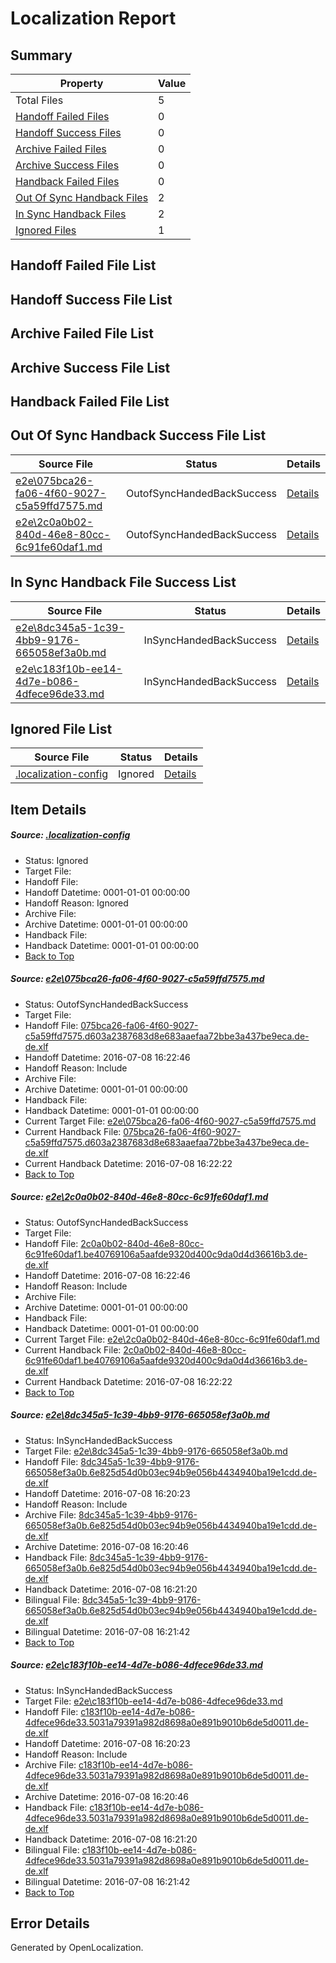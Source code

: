 # <a name='report-top'></a> Localization Report

## Summary
 Property | Value 
 -------- | ----- 
 Total Files | 5
[ Handoff Failed Files ](#handoff-failed-list)| 0
[ Handoff Success Files ](#handoff-success-list)| 0
[ Archive Failed Files ](#archive-failed-list)| 0
[ Archive Success Files ](#archive-success-list)| 0
[ Handback Failed Files ](#handback-failed-list)| 0
[ Out Of Sync Handback Files ](#outofsync-handback-success-list)| 2
[ In Sync Handback Files ](#insync-handback-success-list)| 2
[ Ignored Files ](#ignored-list)| 1

## <a name='handoff-failed-list'></a> Handoff Failed File List

## <a name='handoff-success-list'></a> Handoff Success File List

## <a name='archive-failed-list'></a> Archive Failed File List

## <a name='archive-success-list'></a> Archive Success File List

## <a name='handback-failed-list'></a> Handback Failed File List

## <a name='outofsync-handback-success-list'></a> Out Of Sync Handback Success File List
 Source File | Status | Details 
 ----------- | ------ | ------- 
 [e2e\075bca26-fa06-4f60-9027-c5a59ffd7575.md](https://github.com/OpenLocalizationTestOrg/oltest/blob/4636918d897997136573b9c87252200721bd001d/e2e/075bca26-fa06-4f60-9027-c5a59ffd7575.md) | OutofSyncHandedBackSuccess | [Details](#4469c62225676be9e5a2e09d792dacf7f9f35a9d1)
 [e2e\2c0a0b02-840d-46e8-80cc-6c91fe60daf1.md](https://github.com/OpenLocalizationTestOrg/oltest/blob/4636918d897997136573b9c87252200721bd001d/e2e/2c0a0b02-840d-46e8-80cc-6c91fe60daf1.md) | OutofSyncHandedBackSuccess | [Details](#01b0e4cfae54f2c89122c5d00b8ad7cb134d64732)

## <a name='insync-handback-success-list'></a> In Sync Handback File Success List
 Source File | Status | Details 
 ----------- | ------ | ------- 
 [e2e\8dc345a5-1c39-4bb9-9176-665058ef3a0b.md](https://github.com/OpenLocalizationTestOrg/oltest/blob/d2fcdc38d28c3536d37b3a31c054314348b2cf73/e2e/8dc345a5-1c39-4bb9-9176-665058ef3a0b.md) | InSyncHandedBackSuccess | [Details](#cffbef2b37789e8fc4a46b8608b8a23dc67e69af3)
 [e2e\c183f10b-ee14-4d7e-b086-4dfece96de33.md](https://github.com/OpenLocalizationTestOrg/oltest/blob/d2fcdc38d28c3536d37b3a31c054314348b2cf73/e2e/c183f10b-ee14-4d7e-b086-4dfece96de33.md) | InSyncHandedBackSuccess | [Details](#6448efb5a8eb53d4b18588851008361f15212a624)

## <a name='ignored-list'></a> Ignored File List
 Source File | Status | Details 
 ----------- | ------ | ------- 
 [.localization-config](https://github.com/OpenLocalizationTestOrg/oltest/blob/4636918d897997136573b9c87252200721bd001d/.localization-config) | Ignored | [Details](#3d4f252ac210baf56311d7e97dcc2db10974dbd20)

## Item Details
##### <a name='3d4f252ac210baf56311d7e97dcc2db10974dbd20'></a> Source: [.localization-config](https://github.com/OpenLocalizationTestOrg/oltest/blob/4636918d897997136573b9c87252200721bd001d/.localization-config)
* Status: Ignored
* Target File: 
* Handoff File: 
* Handoff Datetime: 0001-01-01 00:00:00
* Handoff Reason: Ignored
* Archive File: 
* Archive Datetime: 0001-01-01 00:00:00
* Handback File: 
* Handback Datetime: 0001-01-01 00:00:00
* [Back to Top](#report-top)

##### <a name='4469c62225676be9e5a2e09d792dacf7f9f35a9d1'></a> Source: [e2e\075bca26-fa06-4f60-9027-c5a59ffd7575.md](https://github.com/OpenLocalizationTestOrg/oltest/blob/4636918d897997136573b9c87252200721bd001d/e2e/075bca26-fa06-4f60-9027-c5a59ffd7575.md)
* Status: OutofSyncHandedBackSuccess
* Target File: 
* Handoff File: [075bca26-fa06-4f60-9027-c5a59ffd7575.d603a2387683d8e683aaefaa72bbe3a437be9eca.de-de.xlf](https://github.com/OpenLocalizationTestOrg/olhandoff-e2e/blob/18ce456249d56b14c950d340059fdf3a49539313/ol-handoff/OpenLocalizationTestOrg/oltest-dede-fly/ci/ht/075bca26-fa06-4f60-9027-c5a59ffd7575.d603a2387683d8e683aaefaa72bbe3a437be9eca.de-de.xlf)
* Handoff Datetime: 2016-07-08 16:22:46
* Handoff Reason: Include
* Archive File: 
* Archive Datetime: 0001-01-01 00:00:00
* Handback File: 
* Handback Datetime: 0001-01-01 00:00:00
* Current Target File: [e2e\075bca26-fa06-4f60-9027-c5a59ffd7575.md](https://github.com/OpenLocalizationTestOrg/oltest-dede-fly/blob/7b36442940c196ac4b504b1307c7fbdaa545a320/e2e/075bca26-fa06-4f60-9027-c5a59ffd7575.md)
* Current Handback File: [075bca26-fa06-4f60-9027-c5a59ffd7575.d603a2387683d8e683aaefaa72bbe3a437be9eca.de-de.xlf](https://github.com/OpenLocalizationTestOrg/olhandback-e2e/blob/1b714c0f6cd5de6db81bb0cf1c585eb975934aa1/ol-handback/OpenLocalizationTestOrg/oltest-dede-fly/ci/ht/075bca26-fa06-4f60-9027-c5a59ffd7575.d603a2387683d8e683aaefaa72bbe3a437be9eca.de-de.xlf)
* Current Handback Datetime: 2016-07-08 16:22:22
* [Back to Top](#report-top)

##### <a name='01b0e4cfae54f2c89122c5d00b8ad7cb134d64732'></a> Source: [e2e\2c0a0b02-840d-46e8-80cc-6c91fe60daf1.md](https://github.com/OpenLocalizationTestOrg/oltest/blob/4636918d897997136573b9c87252200721bd001d/e2e/2c0a0b02-840d-46e8-80cc-6c91fe60daf1.md)
* Status: OutofSyncHandedBackSuccess
* Target File: 
* Handoff File: [2c0a0b02-840d-46e8-80cc-6c91fe60daf1.be40769106a5aafde9320d400c9da0d4d36616b3.de-de.xlf](https://github.com/OpenLocalizationTestOrg/olhandoff-e2e/blob/18ce456249d56b14c950d340059fdf3a49539313/ol-handoff/OpenLocalizationTestOrg/oltest-dede-fly/ci/ht/2c0a0b02-840d-46e8-80cc-6c91fe60daf1.be40769106a5aafde9320d400c9da0d4d36616b3.de-de.xlf)
* Handoff Datetime: 2016-07-08 16:22:46
* Handoff Reason: Include
* Archive File: 
* Archive Datetime: 0001-01-01 00:00:00
* Handback File: 
* Handback Datetime: 0001-01-01 00:00:00
* Current Target File: [e2e\2c0a0b02-840d-46e8-80cc-6c91fe60daf1.md](https://github.com/OpenLocalizationTestOrg/oltest-dede-fly/blob/7b36442940c196ac4b504b1307c7fbdaa545a320/e2e/2c0a0b02-840d-46e8-80cc-6c91fe60daf1.md)
* Current Handback File: [2c0a0b02-840d-46e8-80cc-6c91fe60daf1.be40769106a5aafde9320d400c9da0d4d36616b3.de-de.xlf](https://github.com/OpenLocalizationTestOrg/olhandback-e2e/blob/1b714c0f6cd5de6db81bb0cf1c585eb975934aa1/ol-handback/OpenLocalizationTestOrg/oltest-dede-fly/ci/ht/2c0a0b02-840d-46e8-80cc-6c91fe60daf1.be40769106a5aafde9320d400c9da0d4d36616b3.de-de.xlf)
* Current Handback Datetime: 2016-07-08 16:22:22
* [Back to Top](#report-top)

##### <a name='cffbef2b37789e8fc4a46b8608b8a23dc67e69af3'></a> Source: [e2e\8dc345a5-1c39-4bb9-9176-665058ef3a0b.md](https://github.com/OpenLocalizationTestOrg/oltest/blob/d2fcdc38d28c3536d37b3a31c054314348b2cf73/e2e/8dc345a5-1c39-4bb9-9176-665058ef3a0b.md)
* Status: InSyncHandedBackSuccess
* Target File: [e2e\8dc345a5-1c39-4bb9-9176-665058ef3a0b.md](https://github.com/OpenLocalizationTestOrg/oltest-dede-fly/blob/8a6eacc3fa355a24f5e5703c5110dc32ad46cabe/e2e/8dc345a5-1c39-4bb9-9176-665058ef3a0b.md)
* Handoff File: [8dc345a5-1c39-4bb9-9176-665058ef3a0b.6e825d54d0b03ec94b9e056b4434940ba19e1cdd.de-de.xlf](https://github.com/OpenLocalizationTestOrg/olhandoff-e2e/blob/d165d79d15862d77c3817560df0b76ebf341ebbe/ol-handoff/OpenLocalizationTestOrg/oltest-dede-fly/ci/ht/8dc345a5-1c39-4bb9-9176-665058ef3a0b.6e825d54d0b03ec94b9e056b4434940ba19e1cdd.de-de.xlf)
* Handoff Datetime: 2016-07-08 16:20:23
* Handoff Reason: Include
* Archive File: [8dc345a5-1c39-4bb9-9176-665058ef3a0b.6e825d54d0b03ec94b9e056b4434940ba19e1cdd.de-de.xlf](https://github.com/OpenLocalizationTestOrg/olhandoff-e2e/blob/61b5b17040641477fe8761ff55785907882d4b0f/ol-archive/OpenLocalizationTestOrg/oltest-dede-fly/ci/ht/8dc345a5-1c39-4bb9-9176-665058ef3a0b.6e825d54d0b03ec94b9e056b4434940ba19e1cdd.de-de.xlf)
* Archive Datetime: 2016-07-08 16:20:46
* Handback File: [8dc345a5-1c39-4bb9-9176-665058ef3a0b.6e825d54d0b03ec94b9e056b4434940ba19e1cdd.de-de.xlf](https://github.com/OpenLocalizationTestOrg/olhandback-e2e/blob/c372370cea031cae5186050e52fda8d5451296bb/ol-handback/OpenLocalizationTestOrg/oltest-dede-fly/ci/ht/8dc345a5-1c39-4bb9-9176-665058ef3a0b.6e825d54d0b03ec94b9e056b4434940ba19e1cdd.de-de.xlf)
* Handback Datetime: 2016-07-08 16:21:20
* Bilingual File: [8dc345a5-1c39-4bb9-9176-665058ef3a0b.6e825d54d0b03ec94b9e056b4434940ba19e1cdd.de-de.xlf](https://github.com/OpenLocalizationTestOrg/olhandback-e2e/blob/c372370cea031cae5186050e52fda8d5451296bb/ol-handback/OpenLocalizationTestOrg/oltest-dede-fly/ci/ht/8dc345a5-1c39-4bb9-9176-665058ef3a0b.6e825d54d0b03ec94b9e056b4434940ba19e1cdd.de-de.xlf)
* Bilingual Datetime: 2016-07-08 16:21:42
* [Back to Top](#report-top)

##### <a name='6448efb5a8eb53d4b18588851008361f15212a624'></a> Source: [e2e\c183f10b-ee14-4d7e-b086-4dfece96de33.md](https://github.com/OpenLocalizationTestOrg/oltest/blob/d2fcdc38d28c3536d37b3a31c054314348b2cf73/e2e/c183f10b-ee14-4d7e-b086-4dfece96de33.md)
* Status: InSyncHandedBackSuccess
* Target File: [e2e\c183f10b-ee14-4d7e-b086-4dfece96de33.md](https://github.com/OpenLocalizationTestOrg/oltest-dede-fly/blob/8a6eacc3fa355a24f5e5703c5110dc32ad46cabe/e2e/c183f10b-ee14-4d7e-b086-4dfece96de33.md)
* Handoff File: [c183f10b-ee14-4d7e-b086-4dfece96de33.5031a79391a982d8698a0e891b9010b6de5d0011.de-de.xlf](https://github.com/OpenLocalizationTestOrg/olhandoff-e2e/blob/d165d79d15862d77c3817560df0b76ebf341ebbe/ol-handoff/OpenLocalizationTestOrg/oltest-dede-fly/ci/ht/c183f10b-ee14-4d7e-b086-4dfece96de33.5031a79391a982d8698a0e891b9010b6de5d0011.de-de.xlf)
* Handoff Datetime: 2016-07-08 16:20:23
* Handoff Reason: Include
* Archive File: [c183f10b-ee14-4d7e-b086-4dfece96de33.5031a79391a982d8698a0e891b9010b6de5d0011.de-de.xlf](https://github.com/OpenLocalizationTestOrg/olhandoff-e2e/blob/61b5b17040641477fe8761ff55785907882d4b0f/ol-archive/OpenLocalizationTestOrg/oltest-dede-fly/ci/ht/c183f10b-ee14-4d7e-b086-4dfece96de33.5031a79391a982d8698a0e891b9010b6de5d0011.de-de.xlf)
* Archive Datetime: 2016-07-08 16:20:46
* Handback File: [c183f10b-ee14-4d7e-b086-4dfece96de33.5031a79391a982d8698a0e891b9010b6de5d0011.de-de.xlf](https://github.com/OpenLocalizationTestOrg/olhandback-e2e/blob/c372370cea031cae5186050e52fda8d5451296bb/ol-handback/OpenLocalizationTestOrg/oltest-dede-fly/ci/ht/c183f10b-ee14-4d7e-b086-4dfece96de33.5031a79391a982d8698a0e891b9010b6de5d0011.de-de.xlf)
* Handback Datetime: 2016-07-08 16:21:20
* Bilingual File: [c183f10b-ee14-4d7e-b086-4dfece96de33.5031a79391a982d8698a0e891b9010b6de5d0011.de-de.xlf](https://github.com/OpenLocalizationTestOrg/olhandback-e2e/blob/c372370cea031cae5186050e52fda8d5451296bb/ol-handback/OpenLocalizationTestOrg/oltest-dede-fly/ci/ht/c183f10b-ee14-4d7e-b086-4dfece96de33.5031a79391a982d8698a0e891b9010b6de5d0011.de-de.xlf)
* Bilingual Datetime: 2016-07-08 16:21:42
* [Back to Top](#report-top)


## Error Details

Generated by OpenLocalization.
